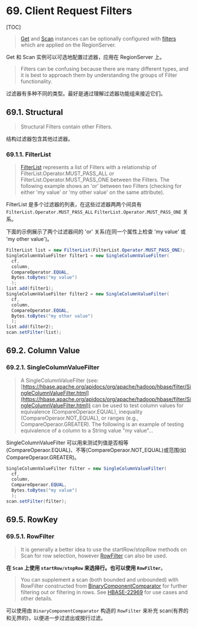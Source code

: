 # 69. Client Request Filters

[TOC]

> [Get](https://hbase.apache.org/apidocs/org/apache/hadoop/hbase/client/Get.html) and [Scan](https://hbase.apache.org/apidocs/org/apache/hadoop/hbase/client/Scan.html) instances can be optionally configured with [filters](https://hbase.apache.org/apidocs/org/apache/hadoop/hbase/filter/Filter.html) which are applied on the RegionServer.

Get 和 Scan 实例可以可选地配置过滤器，应用在 RegionServer 上。

> Filters can be confusing because there are many different types, and it is best to approach them by understanding the groups of Filter functionality.

过滤器有多种不同的类型。最好是通过理解过滤器功能组来接近它们。

## 69.1. Structural

> Structural Filters contain other Filters.

结构过滤器包含其他过滤器。

### 69.1.1. FilterList

> [FilterList](https://hbase.apache.org/apidocs/org/apache/hadoop/hbase/filter/FilterList.html) represents a list of Filters with a relationship of FilterList.Operator.MUST_PASS_ALL or FilterList.Operator.MUST_PASS_ONE between the Filters. The following example shows an 'or' between two Filters (checking for either 'my value' or 'my other value' on the same attribute).

FilterList 是多个过滤器的列表，在这些过滤器两两个间具有 `FilterList.Operator.MUST_PASS_ALL` `FilterList.Operator.MUST_PASS_ONE` 关系。

下面的示例展示了两个过滤器间的 'or' 关系(在同一个属性上检查 'my value' 或 'my other value')。

```java
FilterList list = new FilterList(FilterList.Operator.MUST_PASS_ONE);
SingleColumnValueFilter filter1 = new SingleColumnValueFilter(
  cf,
  column,
  CompareOperator.EQUAL,
  Bytes.toBytes("my value")
  );
list.add(filter1);
SingleColumnValueFilter filter2 = new SingleColumnValueFilter(
  cf,
  column,
  CompareOperator.EQUAL,
  Bytes.toBytes("my other value")
  );
list.add(filter2);
scan.setFilter(list);
```

## 69.2. Column Value

### 69.2.1. SingleColumnValueFilter

> A SingleColumnValueFilter (see: [https://hbase.apache.org/apidocs/org/apache/hadoop/hbase/filter/SingleColumnValueFilter.html](https://hbase.apache.org/apidocs/org/apache/hadoop/hbase/filter/SingleColumnValueFilter.html)) can be used to test column values for equivalence (CompareOperaor.EQUAL), inequality (CompareOperaor.NOT_EQUAL), or ranges (e.g., CompareOperaor.GREATER). The following is an example of testing equivalence of a column to a String value "my value"…​

SingleColumnValueFilter 可以用来测试列值是否相等(CompareOperaor.EQUAL)、不等(CompareOperaor.NOT_EQUAL)或范围(如CompareOperaor.GREATER)。

```java
SingleColumnValueFilter filter = new SingleColumnValueFilter(
  cf,
  column,
  CompareOperaor.EQUAL,
  Bytes.toBytes("my value")
  );
scan.setFilter(filter);
```






## 69.5. RowKey

### 69.5.1. RowFilter

> It is generally a better idea to use the startRow/stopRow methods on Scan for row selection, however [RowFilter](https://hbase.apache.org/apidocs/org/apache/hadoop/hbase/filter/RowFilter.html) can also be used.

**在 `Scan` 上使用 `startRow/stopRow` 来选择行。也可以使用 `RowFilter`**。

> You can supplement a scan (both bounded and unbounded) with RowFilter constructed from [BinaryComponentComparator](https://hbase.apache.org/apidocs/org/apache/hadoop/hbase/filter/BinaryComponentComparator.html) for further filtering out or filtering in rows. See [HBASE-22969](https://hbase.apache.org/apidocs/org/apache/hadoop/hbase/filter/BinaryComponentComparator.html) for use cases and other details.

可以使用由 `BinaryComponentComparator` 构造的 `RowFilter` 来补充 scan(有界的和无界的)，以便进一步过滤出或按行过滤。